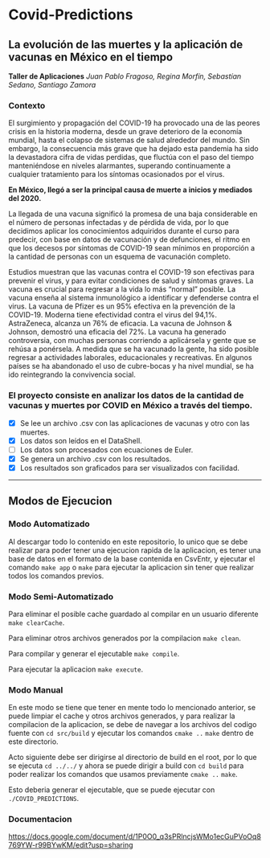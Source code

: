 # Covid-Predictions

## La evolución de las muertes y la aplicación de vacunas en México en el tiempo

**Taller de Aplicaciones**
_Juan Pablo Fragoso, Regina Morfín, Sebastían Sedano, Santiago Zamora_

### Contexto

El surgimiento y propagación del COVID-19 ha provocado una de las peores crisis en la
historia moderna, desde un grave deterioro de la economía mundial, hasta el colapso
de sistemas de salud alrededor del mundo. Sin embargo, la consecuencia más grave
que ha dejado esta pandemia ha sido la devastadora cifra de vidas perdidas, que fluctúa
con el paso del tiempo manteniéndose en niveles alarmantes, superando
continuamente a cualquier tratamiento para los síntomas ocasionados por el virus.

**En México, llegó a ser la principal causa de muerte a inicios y mediados del 2020.**

La llegada de una vacuna significó la promesa de una baja considerable en el número
de personas infectadas y de pérdida de vida, por lo que decidimos aplicar los
conocimientos adquiridos durante el curso para predecir, con base en datos de
vacunación y de defunciones, el ritmo en que los decesos por síntomas de COVID-19
sean mínimos en proporción a la cantidad de personas con un esquema de vacunación
completo.

Estudios muestran que las vacunas contra el COVID-19 son efectivas para prevenir el
virus, y para evitar condiciones de salud y síntomas graves. La vacuna es crucial para
regresar a la vida lo más “normal” posible. La vacuna enseña al sistema inmunológico a
identificar y defenderse contra el virus. La vacuna de Pfizer es un 95% efectiva en la
prevención de la COVID-19. Moderna tiene efectividad contra el virus del 94,1%.
AstraZeneca, alcanza un 76% de eficacia. La vacuna de Johnson & Johnson, demostró
una eficacia del 72%. La vacuna ha generado controversia, con muchas personas
corriendo a aplicársela y gente que se rehúsa a ponérsela. A medida que se ha vacunado
la gente, ha sido posible regresar a actividades laborales, educacionales y recreativas.
En algunos países se ha abandonado el uso de cubre-bocas y ha nivel mundial, se ha ido
reintegrando la convivencia social.

### El proyecto consiste en analizar los datos de la cantidad de vacunas y muertes por COVID en México a través del tiempo.

-   [x] Se lee un archivo .csv con las aplicaciones de vacunas y otro con las muertes.
-   [x] Los datos son leídos en el DataShell.
-   [ ] Los datos son procesados con ecuaciones de Euler.
-   [x] Se genera un archivo .csv con los resultados.
-   [x] Los resultados son graficados para ser visualizados con facilidad.

---

## Modos de Ejecucion

### Modo Automatizado

Al descargar todo lo contenido en este repositorio, lo unico que se debe realizar para poder tener una ejecucion rapida de la aplicacion, es tener una base de datos en el formato de la base contenida en CsvEntr, y ejecutar el comando
`make app` o `make`
para ejecutar la aplicacion sin tener que realizar todos los comandos previos.

### Modo Semi-Automatizado

Para eliminar el posible cache guardado al compilar en un usuario diferente
`make clearCache`.

Para eliminar otros archivos generados por la compilacion
`make clean`.

Para compilar y generar el ejecutable
`make compile`.

Para ejecutar la aplicacion
`make execute`.

### Modo Manual

En este modo se tiene que tener en mente todo lo mencionado anterior, se puede limpiar el cache y otros archivos generados, y para realizar la compilacion de la aplicacion, se debe de navegar a los archivos del codigo fuente con
`cd src/build`
y ejecutar los comandos
`cmake ..`
`make`
dentro de este directorio.

Acto siguiente debe ser dirigirse al directorio de build en el root, por lo que se ejecuta
`cd ../../`
y ahora se puede dirigir a build con
`cd build`
para poder realizar los comandos que usamos previamente
`cmake ..`
`make`.

Esto deberia generar el ejecutable, que se puede ejecutar con
`./COVID_PREDICTIONS`.

### Documentacion
https://docs.google.com/document/d/1P0O0_q3sPRlncjsWMo1ecGuPVoOq8769YW-r99BYwKM/edit?usp=sharing
